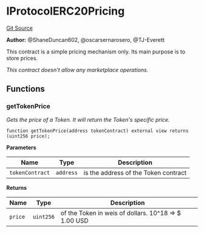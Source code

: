 # IProtocolERC20Pricing
[Git Source](https://github.com/thrackle-io/tron/blob/d0e19eee889b51e6e21299e25b4ddf10ffd75bd7/src/common/IProtocolERC20Pricing.sol)

**Author:**
@ShaneDuncan602, @oscarsernarosero, @TJ-Everett

This contract is a simple pricing mechanism only. Its main purpose is to store prices.

*This contract doesn't allow any marketplace operations.*


## Functions
### getTokenPrice

*Gets the price of a Token. It will return the Token's specific price.*


```solidity
function getTokenPrice(address tokenContract) external view returns (uint256 price);
```
**Parameters**

|Name|Type|Description|
|----|----|-----------|
|`tokenContract`|`address`|is the address of the Token contract|

**Returns**

|Name|Type|Description|
|----|----|-----------|
|`price`|`uint256`|of the Token in weis of dollars. 10^18 => $ 1.00 USD|


